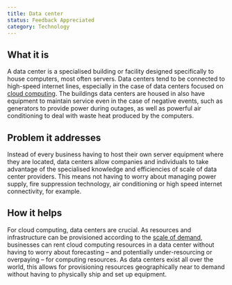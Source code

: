 ```yaml
---
title: Data center
status: Feedback Appreciated
category: Technology
---
```


## What it is

A data center is a specialised building or facility designed specifically to house computers, most often servers. Data centers tend to be connected to high-speed internet lines, especially in the case of data centers focused on [cloud computing](/cloud_computing/). The buildings data centers are housed in also have equipment to maintain service even in the case of negative events, such as generators to provide power during outages, as well as powerful air conditioning to deal with waste heat produced by the computers.

## Problem it addresses

Instead of every business having to host their own server equipment where they are located, data centers allow companies and individuals to take advantage of the specialised knowledge and efficiencies of scale of data center providers. This means not having to worry about managing power supply, fire suppression technology, air conditioning or high speed internet connectivity, for example.

## How it helps

For cloud computing, data centers are crucial. As resources and infrastructure can be provisioned according to the [scale of demand](/scalability/), businesses can rent cloud computing resources in a data center without having to worry about forecasting – and potentially under-resourcing or overpaying – for computing resources. As data centers exist all over the world, this allows for provisioning resources geographically near to demand without having to physically ship and set up equipment.
